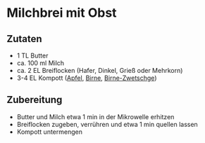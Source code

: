 # Milchbrei mit Obst

## Zutaten
 + 1 TL Butter
 + ca. 100 ml Milch
 + ca. 2 EL Breiflocken (Hafer, Dinkel, Grieß oder Mehrkorn)
 + 3-4 EL Kompott ([Apfel](https://github.com/tdussa/Breirezepte/blob/master/Milchmahlzeiten/Apfelkompott.md), [Birne](https://github.com/tdussa/Breirezepte/blob/master/Birnenkompott.md), [Birne-Zwetschge](https://github.com/tdussa/Breirezepte/blob/master/Birnen-Zwetschgen-Kompott.md))

## Zubereitung
 + Butter und Milch etwa 1 min in der Mikrowelle erhitzen
 + Breiflocken zugeben, verrühren und etwa 1 min quellen lassen
 + Kompott untermengen
